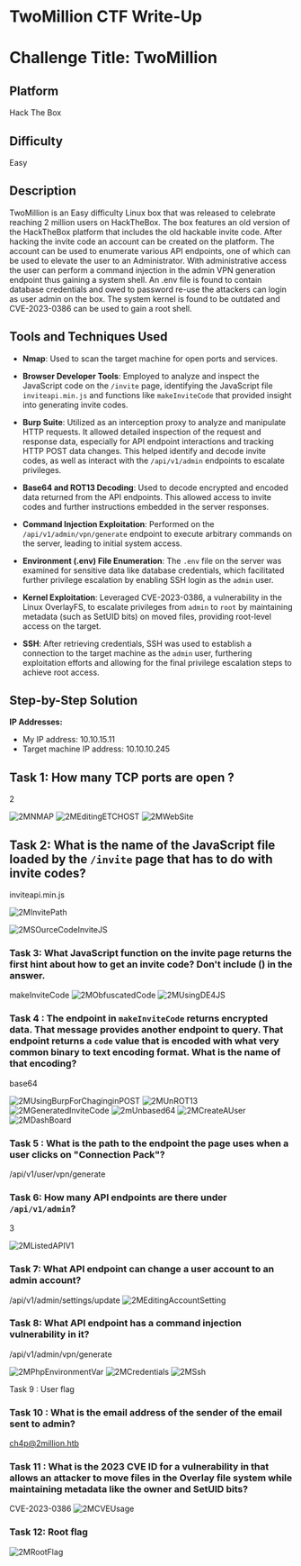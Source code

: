 
# TwoMillion CTF Write-Up

# Challenge Title: TwoMillion

## Platform
Hack The Box

## Difficulty
Easy

## Description
TwoMillion is an Easy difficulty Linux box that was released to celebrate reaching 2 million users on HackTheBox. The box features an old version of the HackTheBox platform that includes the old hackable invite code. After hacking the invite code an account can be created on the platform. The account can be used to enumerate various API endpoints, one of which can be used to elevate the user to an Administrator. With administrative access the user can perform a command injection in the admin VPN generation endpoint thus gaining a system shell. An .env file is found to contain database credentials and owed to password re-use the attackers can login as user admin on the box. The system kernel is found to be outdated and CVE-2023-0386 can be used to gain a root shell.

## Tools and Techniques Used

- **Nmap**: Used to scan the target machine for open ports and services.

- **Browser Developer Tools**: Employed to analyze and inspect the JavaScript code on the `/invite` page, identifying the JavaScript file `inviteapi.min.js` and functions like `makeInviteCode` that provided insight into generating invite codes.

- **Burp Suite**: Utilized as an interception proxy to analyze and manipulate HTTP requests. It allowed detailed inspection of the request and response data, especially for API endpoint interactions and tracking HTTP POST data changes. This helped identify and decode invite codes, as well as interact with the `/api/v1/admin` endpoints to escalate privileges.

- **Base64 and ROT13 Decoding**: Used to decode encrypted and encoded data returned from the API endpoints. This allowed access to invite codes and further instructions embedded in the server responses.

- **Command Injection Exploitation**: Performed on the `/api/v1/admin/vpn/generate` endpoint to execute arbitrary commands on the server, leading to initial system access.

- **Environment (.env) File Enumeration**: The `.env` file on the server was examined for sensitive data like database credentials, which facilitated further privilege escalation by enabling SSH login as the `admin` user.

- **Kernel Exploitation**: Leveraged CVE-2023-0386, a vulnerability in the Linux OverlayFS, to escalate privileges from `admin` to `root` by maintaining metadata (such as SetUID bits) on moved files, providing root-level access on the target.

- **SSH**: After retrieving credentials, SSH was used to establish a connection to the target machine as the `admin` user, furthering exploitation efforts and allowing for the final privilege escalation steps to achieve root access.

## Step-by-Step Solution
**IP Addresses:**
- My IP address: 10.10.15.11
- Target machine IP address: 10.10.10.245

## Task 1: How many TCP ports are open ? 

2

![2MNMAP](https://github.com/user-attachments/assets/fba6ba34-882f-4596-be35-51211b21eac3)
![2MEditingETCHOST](https://github.com/user-attachments/assets/cd001967-f5ac-499f-baba-aca972ed6da1)
![2MWebSite](https://github.com/user-attachments/assets/c29bf222-a4e2-4f66-8c18-ed9a5428b49e)


## Task 2: What is the name of the JavaScript file loaded by the `/invite` page that has to do with invite codes?

inviteapi.min.js

![2MInvitePath](https://github.com/user-attachments/assets/96dfc556-5049-49bc-adf0-9458bc654bff)


![2MSOurceCodeInviteJS](https://github.com/user-attachments/assets/bb685e78-c703-4615-b283-61d979ddbec5)

### Task 3: What JavaScript function on the invite page returns the first hint about how to get an invite code? Don't include () in the answer.

makeInviteCode
![2MObfuscatedCode](https://github.com/user-attachments/assets/f82adcd9-e5b8-4328-bc64-74e9d72ec21a)
![2MUsingDE4JS](https://github.com/user-attachments/assets/4b5a07eb-7708-413f-9586-b98205367037)



### Task 4 : The endpoint in `makeInviteCode` returns encrypted data. That message provides another endpoint to query. That endpoint returns a `code` value that is encoded with what very common binary to text encoding format. What is the name of that encoding?

base64

![2MUsingBurpForChaginginPOST](https://github.com/user-attachments/assets/a88b9c7f-da59-4189-af7a-f5d3a715fc41)
![2MUnROT13](https://github.com/user-attachments/assets/ca965cbd-4d44-4b7b-b5ba-313f4d9bbeb1)
![2MGeneratedInviteCode](https://github.com/user-attachments/assets/91ab5e54-ee7b-4aa2-9a1a-ed4c0d29fbf8)
![2mUnbased64](https://github.com/user-attachments/assets/f4d80776-1fdb-4712-a86d-2cd0c62552ce)
![2MCreateAUser](https://github.com/user-attachments/assets/beaebed9-fa03-41ff-9b1e-e2cbc30fcf0f)
![2MDashBoard](https://github.com/user-attachments/assets/7fb2bdba-86de-4720-b108-f50f5da7dc7a)


### Task 5 : What is the path to the endpoint the page uses when a user clicks on "Connection Pack"?

/api/v1/user/vpn/generate


### Task 6: How many API endpoints are there under `/api/v1/admin`?

3

![2MListedAPIV1](https://github.com/user-attachments/assets/1ed47d8a-cf0a-4119-8b01-0523bccd819a)


### Task 7:  What API endpoint can change a user account to an admin account?

/api/v1/admin/settings/update
![2MEditingAccountSetting](https://github.com/user-attachments/assets/8cbd11da-f004-4342-808a-3ab5f52077f5)

### Task 8: What API endpoint has a command injection vulnerability in it?

/api/v1/admin/vpn/generate

![2MPhpEnvironmentVar](https://github.com/user-attachments/assets/59cc4ed7-f1c5-4c13-9e9e-ae62dbaee147)
![2MCredentials](https://github.com/user-attachments/assets/a1595ece-d671-43e2-add6-b8200e5b2fe4)
![2MSsh](https://github.com/user-attachments/assets/4c5629b9-945f-453b-9e85-0ed55c1ec7f9)




Task 9 : User flag

### Task 10 : What is the email address of the sender of the email sent to admin?

ch4p@2million.htb

### Task 11 : What is the 2023 CVE ID for a vulnerability in that allows an attacker to move files in the Overlay file system while maintaining metadata like the owner and SetUID bits?

CVE-2023-0386
![2MCVEUsage](https://github.com/user-attachments/assets/80610166-7a90-4f5c-9b17-75d8ed8f6c83)




### Task 12: Root flag
![2MRootFlag](https://github.com/user-attachments/assets/046e0b82-0e94-4119-a21f-8ace8cc575f0)
